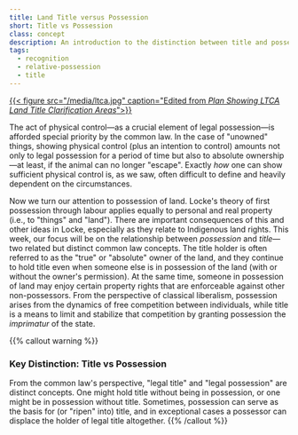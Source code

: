 ```yaml
---
title: Land Title versus Possession
short: Title vs Possession
class: concept
description: An introduction to the distinction between title and possession
tags:
  - recognition
  - relative-possession
  - title
---
```


[{{< figure src="/media/ltca.jpg" caption="Edited from *Plan Showing LTCA Land Title Clarification Areas*">}}](https://novascotia.ca/natr/titles-clarification/pdf/NovaScotiaLTCA.pdf)

The act of physical control—as a crucial element of legal possession—is afforded special priority by the common law. In the case of "unowned" things, showing physical control (plus an intention to control) amounts not only to legal possession for a period of time but also to absolute ownership—at least, if the animal can no longer "escape". Exactly *how* one can show sufficient physical control is, as we saw, often difficult to define and heavily dependent on the circumstances. 

Now we turn our attention to possession of land. Locke's  theory of first possession through labour applies equally to personal and real property (i.e., to "things" and "land"). There are important consequences of this and other ideas in Locke, especially as they relate to Indigenous land rights. This week, our focus will be on the relationship between *possession* and *title*—two related but distinct common law concepts. The title holder is often referred to as the "true" or "absolute" owner of the land, and they continue to hold title even when someone else is in possession of the land (with or without the owner's permission). At the same time, someone in possession of land may enjoy certain property rights that are enforceable against other non-possessors. From the perspective of classical liberalism, possession arises from the dynamics of free competition between individuals, while title is a means to limit and stabilize that competition by granting possession the *imprimatur* of the state. 

{{% callout warning %}} 

### Key Distinction: Title vs Possession

From the common law's perspective, "legal title" and "legal possession" are distinct concepts. One might hold title without being in possession, or one might be in possession without title. Sometimes, possession can serve as the basis for (or "ripen" into) title, and in exceptional cases a possessor can displace the holder of legal title altogether.
{{% /callout %}}
